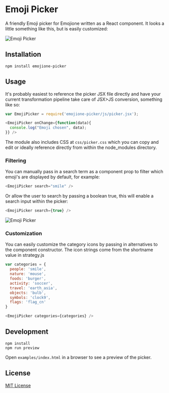 # Emoji Picker

A friendly Emoji picker for Emojione written as a React component. It looks a little something like this, but is easily customized:

![Emoji Picker](https://raw.githubusercontent.com/tommoor/emojione-picker/master/examples/screenshot.png)

## Installation

`npm install emojione-picker`

## Usage

It's probably easiest to reference the picker JSX file directly and have your current transformation pipeline take care of JSX>JS conversion, something like so:

```javascript
var EmojiPicker = require('emojione-picker/js/picker.jsx');

<EmojiPicker onChange={function(data){
  console.log("Emoji chosen", data);
}} />
```

The module also includes CSS at `css/picker.css` which you can copy and edit or ideally reference directly from within the node_modules directory.

### Filtering

You can manually pass in a search term as a component prop to filter which emoji's are displayed by default, for example:

```javascript
<EmojiPicker search="smile" />
```

Or allow the user to search by passing a boolean true, this will enable a search input within the picker:

```javascript
<EmojiPicker search={true} />
```

![Emoji Picker](https://raw.githubusercontent.com/tommoor/emojione-picker/master/examples/screenshot-search.png)

### Customization

You can easily customize the category icons by passing in alternatives to the component constructor. The icon strings come from the shortname value in strategy.js

```javascript
var categories = {
  people: 'smile',
  nature: 'mouse',
  foods: 'burger',
  activity: 'soccer',
  travel: 'earth_asia',
  objects: 'bulb',
  symbols: 'clock9',
  flags: 'flag_cn'
}

<EmojiPicker categories={categories} />
```

## Development

```
npm install
npm run preview
```

Open `examples/index.html` in a browser to see a preview of the picker.

## License

[MIT License](http://opensource.org/licenses/MIT)